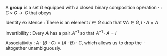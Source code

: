 A **group** is a set $G$ equipped with a closed binary composition operation $\cdot: G \times G \to G$ that obeys

Identity existence
: There is an element $I \in G$ such that $\forall A \in G, I \cdot A = A$

Invertibility
: Every $A$ has a pair $A^{-1}$ so that $A^{-1}\cdot A = I$

Associativity
: $A \cdot (B \cdot C) = (A \cdot B) \cdot C$, which allows us to drop the $\cdot$ altogether unambiguously.